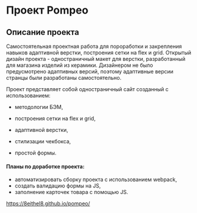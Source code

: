 # Проект Pompeo

## Описание проекта

Самостоятельная проектная работа для пороработки и закрепления навыков адаптивной верстки, построения сетки на flex и grid.
Открытый дизайн проекта - одностраничный макет для верстки, разработанный для магазина изделий из керамики. 
Дизайнером не было предусмотрено адаптивных версий, поэтому адаптивные версии странцы были разработаны самостоятельно.

Проект представляет собой одностраничный сайт созданный с использованием:

- методологии БЭМ, 

- построения сетки на flex и grid,

- адаптивной верстки,

- стилизации чекбокса, 

- простой формы.

#### Планы по доработке проекта:

- автоматизировать сборку проекта с использованием webpack,
- создать валидацию формы на JS,
- заполнение карточек товара с помощью JS.

https://8eithel8.github.io/pompeo/










